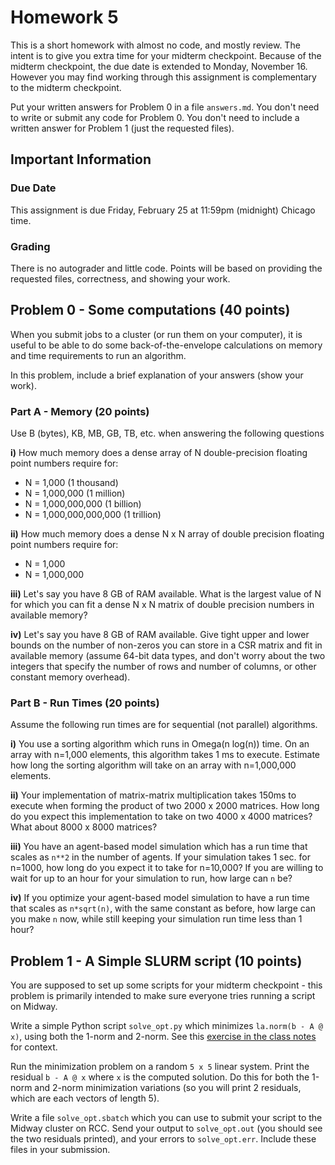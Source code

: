 # Homework 5

This is a short homework with almost no code, and mostly review.  The intent is to give you extra time for your midterm checkpoint.  Because of the midterm checkpoint, the due date is extended to Monday, November 16.  However you may find working through this assignment is complementary to the midterm checkpoint.

Put your written answers for Problem 0 in a file `answers.md`.  You don't need to write or submit any code for Problem 0.  You don't need to include a written answer for Problem 1 (just the requested files).

## Important Information

### Due Date
This assignment is due Friday, February 25 at 11:59pm (midnight) Chicago time.

### Grading

There is no autograder and little code.  Points will be based on providing the requested files, correctness, and showing your work.

## Problem 0 - Some computations (40 points)

When you submit jobs to a cluster (or run them on your computer), it is useful to be able to do some back-of-the-envelope calculations on memory and time requirements to run an algorithm.

In this problem, include a brief explanation of your answers (show your work).

### Part A - Memory (20 points)

Use B (bytes), KB, MB, GB, TB, etc. when answering the following questions

**i)** How much memory does a dense array of N double-precision floating point numbers require for:
* N = 1,000 (1 thousand)
* N = 1,000,000 (1 million)
* N = 1,000,000,000 (1 billion)
* N = 1,000,000,000,000 (1 trillion)

**ii)** How much memory does a dense N x N array of double precision floating point numbers require for:
* N = 1,000
* N = 1,000,000

**iii)** Let's say you have 8 GB of RAM available.  What is the largest value of N for which you can fit a dense N x N matrix of double precision numbers in available memory?

**iv)** Let's say you have 8 GB of RAM available.  Give tight upper and lower bounds on the number of non-zeros you can store in a CSR matrix and fit in available memory (assume 64-bit data types, and don't worry about the two integers that specify the number of rows and number of columns, or other constant memory overhead).

### Part B - Run Times (20 points)

Assume the following run times are for sequential (not parallel) algorithms.

**i)** You use a sorting algorithm which runs in Omega(n log(n)) time.  On an array with n=1,000 elements, this algorithm takes 1 ms to execute.  Estimate how long the sorting algorithm will take on an array with n=1,000,000 elements.

**ii)** Your implementation of matrix-matrix multiplication takes 150ms to execute when forming the product of two 2000 x 2000 matrices.  How long do you expect this implementation to take on two 4000 x 4000 matrices?  What about 8000 x 8000 matrices?

**iii)** You have an agent-based model simulation which has a run time that scales as `n**2` in the number of agents.  If your simulation takes 1 sec. for n=1000, how long do you expect it to take for n=10,000?  If you are willing to wait for up to an hour for your simulation to run, how large can `n` be?

**iv)** If you optimize your agent-based model simulation to have a run time that scales as `n*sqrt(n)`, with the same constant as before, how large can you make `n` now, while still keeping your simulation run time less than 1 hour?


## Problem 1 - A Simple SLURM script (10 points)

You are supposed to set up some scripts for your midterm checkpoint - this problem is primarily intended to make sure everyone tries running a script on Midway.

Write a simple Python script `solve_opt.py` which minimizes `la.norm(b - A @ x)`, using both the 1-norm and 2-norm.  See this [exercise in the class notes](https://caam37830.github.io/book/03_optimization/scipy_opt.html#exercises) for context.

Run the minimization problem on a random `5 x 5` linear system.  Print the residual `b - A @ x` where `x` is the computed solution.  Do this for both the 1-norm and 2-norm minimization variations (so you will print 2 residuals, which are each vectors of length 5).

Write a file `solve_opt.sbatch` which you can use to submit your script to the Midway cluster on RCC.  Send your output to `solve_opt.out` (you should see the two residuals printed), and your errors to `solve_opt.err`.  Include these files in your submission.

